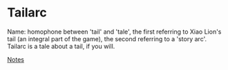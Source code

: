 # Tailarc

Name: homophone between 'tail' and 'tale', the first referring to Xiao Lion's tail (an integral part of the game), the second referring to a 'story arc'. Tailarc is a tale about a tail, if you will.

[Notes](./notes.md)
